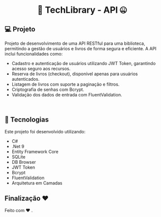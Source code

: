 <h1 align="center"> 📗 TechLibrary - API 🤐 </h1>

  
## 💻 Projeto 

Projeto de desenvolvimento de uma API RESTful para uma biblioteca, permitindo a gestão de usuários e livros de forma segura e eficiente. A API inclui funcionalidades como:
- Cadastro e autenticação de usuários utilizando JWT Token, garantindo acesso seguro aos recursos.
- Reserva de livros (checkout), disponível apenas para usuários autenticados.
- Listagem de livros com suporte a paginação e filtros.
- Criptografia de senhas com Bcrypt.
- Validação dos dados de entrada com FluentValidation.

<br>

## 🚀 Tecnologias

Este projeto foi desenvolvido utilizando:
- C#
- .Net 9
- Entity Framework Core
- SQLite
- DB Browser
- JWT Token
- Bcrypt
- FluentValidation
- Arquitetura em Camadas
  
## Finalização ❤️

Feito com ♥ .
